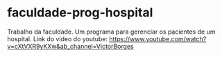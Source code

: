 # faculdade-prog-hospital
Trabalho da faculdade. Um programa para gerenciar os pacientes de um hospital.
Link do vídeo do youtube: https://www.youtube.com/watch?v=cXtVXR9yKXw&ab_channel=VictorBorges
